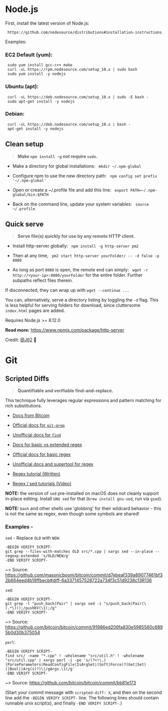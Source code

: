 # Node.js

First, install the latest version of Node.js:

```
 https://github.com/nodesource/distributions#installation-instructions
```

Examples:

### EC2 Default (yum):
```
 sudo yum install gcc-c++ make
 curl -sL https://rpm.nodesource.com/setup_10.x | sudo bash 
 sudo yum install -y nodejs
```

### Ubuntu (apt):
```
 curl -sL https://deb.nodesource.com/setup_10.x | sudo -E bash -
 sudo apt-get install -y nodejs
```

### Debian:
```
 curl -sL https://deb.nodesource.com/setup_10.x | bash -
 apt-get install -y nodejs
```

## Clean setup

> **Make `npm install -g` not require `sudo`.**

- Make a directory for global installations:
` mkdir ~/.npm-global`

- Configure npm to use the new directory path:
` npm config set prefix '~/.npm-global'`

- Open or create a ~/.profile file and add this line:
` export PATH=~/.npm-global/bin:$PATH`

- Back on the command line, update your system variables:
` source ~/.profile`

## Quick serve

> **Serve file(s) quickly for use by any remote HTTP client.**

- Install http-server globally:
` npm install -g http-server pm2`

- Then at any time,
` pm2 start http-server yourFolder/ -- -d false -p 8080`

- As long as port `8080` is open, the remote end can simply:
` wget -r http://<your-ip>:8080/yourFolder`
for the entire folder. Further subpaths reflect files therein.

If disconnected, they can wrap up with `wget --continue ...`

You can, alternatively, serve a directory listing by toggling the `-d` flag. This is less helpful for serving folders for download, since cluttersome `index.html` pages are added.

Requires Node.js >= 8.12.0

**Read more:** https://www.npmjs.com/package/http-server


Credit: [@J62](https://github.com/interbiznw) 👔


# Git

## Scripted Diffs

> **Quantifiable and verifiable find-and-replace.**

This technique fully leverages regular expressions and pattern matching for rich substitutions.

- [Docs from Bitcoin](https://github.com/bitcoin/bitcoin/blob/master/doc/developer-notes.md#scripted-diffs)

- [Official docs for `git-grep`](https://git-scm.com/docs/git-grep)

- [Unofficial docs for `find`](https://www.binarytides.com/linux-find-command-examples/)

- [Docs for basic vs extended regex](https://www.gnu.org/software/grep/manual/html_node/Basic-vs-Extended.html)

- [Official docs for basic regex](https://www.gnu.org/software/sed/manual/html_node/Regular-Expressions.html)

- [Unofficial docs and supertool for regex](https://regexr.com/)

- [Regex tutorial (Written)](https://github.com/ziishaned/learn-regex)

- [Regex / sed tutorials (Video)](https://www.youtube.com/user/theurbanpenguin/search?query=sed)

**NOTE:** the version of `sed` pre-installed on macOS does not cleanly support in-place editing. Install `GNU sed` for that (`brew install gnu-sed`, run via `gsed`).

**NOTE:** `bash` and other shells use 'globbing' for their wildcard behavior - this is not the same as regex, even though some symbols are shared!

### Examples -

`sed` - Replace `OLD` with `NEW`:
```
-BEGIN VERIFY SCRIPT-
git grep --files-with-matches OLD src/*.cpp | xargs sed --in-place --regexp-extended 's/OLD/NEW/g'
-END VERIFY SCRIPT-
```
~> Source: https://github.com/masonicboom/bitcoin/commit/d7ebeaf339a89077461bf32b664eed4b19ffbecb#diff-6a3371457528722a734f3c51d9238c13R136

`sed`:
```
-BEGIN VERIFY SCRIPT-
git grep -l "push_back(Pair" | xargs sed -i "s/push_back(Pair(\(.*\)));/pushKV(\1);/g"
-END VERIFY SCRIPT-
```
~> Source: https://github.com/bitcoin/bitcoin/commit/91986ed206fa830e5985560c6895b0d30b375054

`perl`:
```
-BEGIN VERIFY SCRIPT-
find src/ -name "*.cpp" ! -wholename "src/util.h" ! -wholename "src/util.cpp" | xargs perl -i -pe 's/(?<!\.)(ParseParameters|ReadConfigFile|IsArgSet|(Soft|Force)?(Get|Set)(|Bool|)Arg(s)?)\(/gArgs.\1(/g'
-END VERIFY SCRIPT-
```
~> Source: https://github.com/bitcoin/bitcoin/commit/bb81e173


(Start your commit message with `scripted-diff: X`, and then on the second line add the `-BEGIN VERIFY SCRIPT-` line. The following lines should contain runnable unix script(s), and finally `-END VERIFY SCRIPT-`.)

